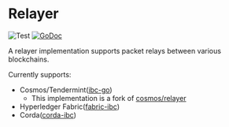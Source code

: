# Relayer

![Test](https://github.com/mapdev33/yui-relayer/workflows/Test/badge.svg)
[![GoDoc](https://godoc.org/github.com/mapdev33/yui-relayer?status.svg)](https://pkg.go.dev/github.com/mapdev33/yui-relayer?tab=doc)

A relayer implementation supports packet relays between various blockchains.

Currently supports:
- Cosmos/Tendermint([ibc-go](https://github.com/cosmos/ibc-go))
  - This implementation is a fork of [cosmos/relayer](https://github.com/cosmos/relayer)
- Hyperledger Fabric([fabric-ibc](https://github.com/hyperledger-labs/yui-fabric-ibc))
- Corda([corda-ibc](https://github.com/hyperledger-labs/yui-corda-ibc))
